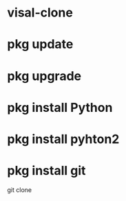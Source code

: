 # visal-clone
# pkg update
# pkg upgrade
# pkg install Python
# pkg install pyhton2
# pkg install git
git clone



